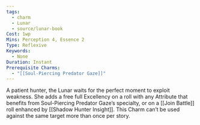 ```yaml
---
tags:
  - charm
  - Lunar
  - source/lunar-book
Cost: 1wp
Mins: Perception 4, Essence 2
Type: Reflexive
Keywords:
  - None
Duration: Instant
Prerequisite Charms:
  - "[[Soul-Piercing Predator Gaze]]"
---
```

A patient hunter, the Lunar waits for the perfect moment to exploit weakness. She adds a free full Excellency on a roll with any Attribute that benefits from Soul-Piercing Predator Gaze’s specialty, or on a [[Join Battle]] roll enhanced by [[Shadow Hunter Insight]]. This Charm can’t be used against the same target more than once per story.